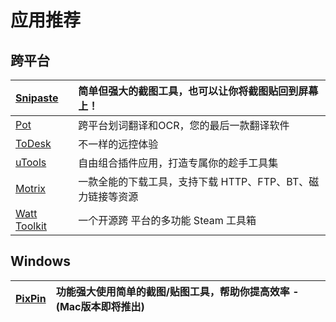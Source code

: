 # 应用推荐

## 跨平台

| [Snipaste](https://zh.snipaste.com/) | 简单但强大的截图工具，也可以让你将截图贴回到屏幕上！       |
| :----------------------------------- | :--------------------------------------------------------- |
| [Pot](https://pot-app.com/)          | 跨平台划词翻译和OCR，您的最后一款翻译软件                  |
| [ToDesk](https://todesk.com/)        | 不一样的远控体验                                           |
| [uTools](https://www.u.tools/)       | 自由组合插件应用，打造专属你的趁手工具集                   |
| [Motrix](https://motrix.app/zh-CN)   | 一款全能的下载工具，支持下载 HTTP、FTP、BT、磁力链接等资源 |
| [Watt Toolkit](https://steampp.net/) | 一个开源跨 平台的多功能 Steam 工具箱                       |

## Windows

| [PixPin](https://pixpinapp.com/) | 功能强大使用简单的截图/贴图工具，帮助你提高效率 - (Mac版本即将推出) |
| :------------------------------- | :----------------------------------------------------------- |

